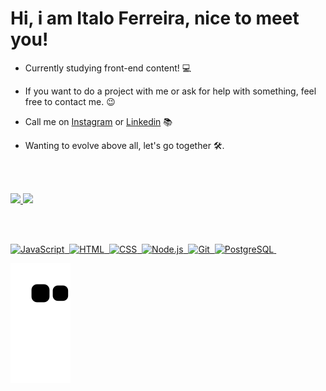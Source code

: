 # Hi, i am Italo Ferreira, nice to meet you!

- Currently studying front-end content! 💻

- If you want to do a project with me or ask for help with something, feel free to contact me. 😉

- Call me on [Instagram](https://www.instagram.com/italo.ferreira.5220/) or [Linkedin](https://www.linkedin.com/in/italo-ferreira-598223223/) 📚

- Wanting to evolve above all, let's go together 🛠.
 
<br></br>

<div>
  <a href="https://github.com/ItaloFL">
  <img height="180em" src="https://github-readme-stats.vercel.app/api?username=italoFL&show_icons=true&theme=dark&include_all_commits=true&count_private=true"/>
  <img height="180em" src="https://github-readme-stats.vercel.app/api/top-langs/?username=ItaloFL&layout=compact&langs_count=7&theme=dark"/>
</div>
  
<br></br>
  
![JavaScript](https://img.shields.io/badge/-JavaScript-05122A?style=flat&logo=javascript)&nbsp;
![HTML](https://img.shields.io/badge/-HTML-05122A?style=flat&logo=HTML5)&nbsp;
![CSS](https://img.shields.io/badge/-CSS-05122A?style=flat&logo=CSS3&logoColor=1572B6)&nbsp;
![Node.js](https://img.shields.io/badge/-Node.js-05122A?style=flat&logo=node.js)&nbsp;
![Git](https://img.shields.io/badge/-Git-05122A?style=flat&logo=git)&nbsp;
![PostgreSQL](https://img.shields.io/badge/-PostgreSQL-05122A?style=flat&logo=postgresql)&nbsp;



  
![Snake animation](https://github.com/ItaloFL/ItaloFL/blob/output/github-contribution-grid-snake.svg)
